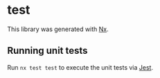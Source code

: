# test

This library was generated with [Nx](https://nx.dev).

## Running unit tests

Run `nx test test` to execute the unit tests via [Jest](https://jestjs.io).

